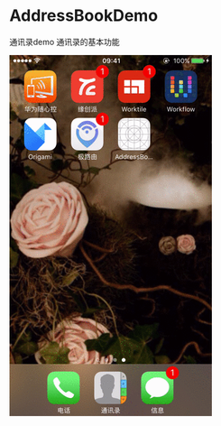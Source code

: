 # AddressBookDemo
通讯录demo
通讯录的基本功能

![](https://github.com/StephenZhuang/AddressBookDemo/blob/master/addressbook.gif)
